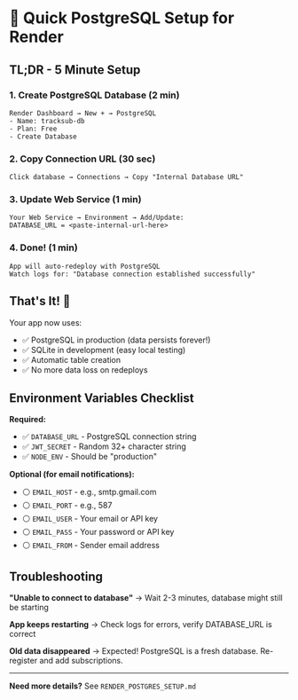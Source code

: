# 🚀 Quick PostgreSQL Setup for Render

## TL;DR - 5 Minute Setup

### 1. Create PostgreSQL Database (2 min)
```
Render Dashboard → New + → PostgreSQL
- Name: tracksub-db
- Plan: Free
- Create Database
```

### 2. Copy Connection URL (30 sec)
```
Click database → Connections → Copy "Internal Database URL"
```

### 3. Update Web Service (1 min)
```
Your Web Service → Environment → Add/Update:
DATABASE_URL = <paste-internal-url-here>
```

### 4. Done! (1 min)
```
App will auto-redeploy with PostgreSQL
Watch logs for: "Database connection established successfully"
```

## That's It! 🎉

Your app now uses:
- ✅ PostgreSQL in production (data persists forever!)
- ✅ SQLite in development (easy local testing)
- ✅ Automatic table creation
- ✅ No more data loss on redeploys

## Environment Variables Checklist

**Required:**
- ✅ `DATABASE_URL` - PostgreSQL connection string
- ✅ `JWT_SECRET` - Random 32+ character string
- ✅ `NODE_ENV` - Should be "production"

**Optional (for email notifications):**
- ⚪ `EMAIL_HOST` - e.g., smtp.gmail.com
- ⚪ `EMAIL_PORT` - e.g., 587
- ⚪ `EMAIL_USER` - Your email or API key
- ⚪ `EMAIL_PASS` - Your password or API key
- ⚪ `EMAIL_FROM` - Sender email address

## Troubleshooting

**"Unable to connect to database"**
→ Wait 2-3 minutes, database might still be starting

**App keeps restarting**
→ Check logs for errors, verify DATABASE_URL is correct

**Old data disappeared**
→ Expected! PostgreSQL is a fresh database. Re-register and add subscriptions.

---

**Need more details?** See `RENDER_POSTGRES_SETUP.md`
